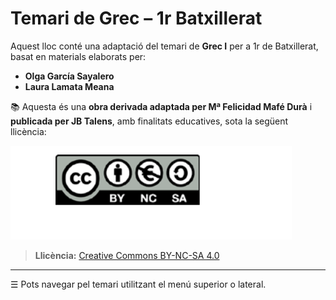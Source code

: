 # Temari de Grec – 1r Batxillerat

Aquest lloc conté una adaptació del temari de **Grec I** per a 1r de Batxillerat, basat en materials elaborats per:

- **Olga García Sayalero**
- **Laura Lamata Meana**

📚 Aquesta és una **obra derivada adaptada per Mª Felicidad Mafé Durà** i **publicada per JB Talens**, amb finalitats educatives, sota la següent llicència:

![Llicència CC BY-NC-SA](../assets/img/llicencia-cc.png)

> **Llicència:** [Creative Commons BY-NC-SA 4.0](https://creativecommons.org/licenses/by-nc-sa/4.0/deed.ca)

---

☰ Pots navegar pel temari utilitzant el menú superior o lateral.
